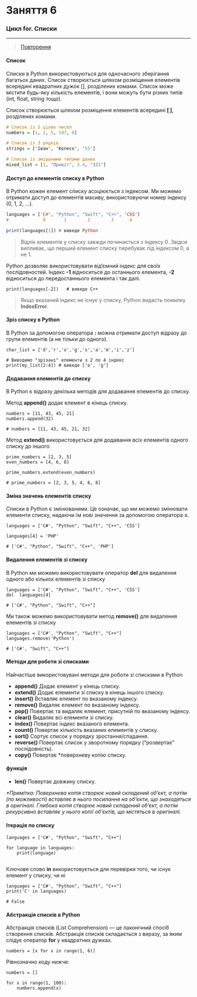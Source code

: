 # Заняття 6

### Цикл for. Списки

---

> [Повторення](https://learningapps.org/watch?v=p3w2674qj20)

#### Список

Списки в Python використовуються для одночасного зберігання 
багатьох даних. Список створюється шляхом розміщення елементів 
всередині квадратних дужок [], розділених комами. Список може 
містити будь-яку кількість елементів, і вони можуть бути 
різних типів (int, float, string тощо).

Список створюється шляхом розміщення елементів всередині __[ ]__, розділених комами.

```hs
# Список із 5 цілих чисел
numbers = [1, 2, 5, 187, 0] 

# Список із 3 рядків
strings = ['Іван', 'Колесо', '55']

# Список із змішаними типами даних
mixed_list = [1, "Привіт", 3.4, "321"]
```

#### Доступ до елементів списку в Python

В Python кожен елемент списку асоціюється з індексом. 
Ми можемо отримати доступ до елементів масиву, використовуючи 
номер індексу (0, 1, 2, …).


```hs
languages = ['C#', "Python", "Swift", "C++", 'CSS']
#             0       1        2        3      4  

print(languages[1]) # виведе Python
```

>  Відлік елементів у списку завжди починається з індексу 0. Звідси випливає, що перший елемент списку перебуває під індексом 0, а не 1.

Python дозволяє використовувати від’ємний індекс для 
своїх послідовностей. Індекс __-1__ відноситься до останнього 
елемента, __-2__ відноситься до передостаннього елемента і так далі.

```
print(languages[-2])   # виведе C++
```

> Якщо вказаний індекс не існує у списку, Python видасть помилку __IndexError__.

#### Зріз списку в Python

В Python за допомогою оператора __:__ можна отримати доступ 
відразу до групи елементів (а не тільки до одного).

```
char_list = ['d','r','o','g','s','a','m','i','z']
 
# Виводимо "зрізані" елементи з 2 по 4 індекс
print(my_list[2:4]) # виведе ['o', 'g'] 
```

#### Додавання елементів до списку

В Python є відразу декілька методів для додавання елементів до списку.

Метод __append()__ додає елемент в кінець списку. 

```
numbers = [11, 43, 45, 21]
numbers.append(32)

# numbers = [11, 43, 45, 21, 32]
```

Метод __extend()__ використовується для додавання всіх елементів 
одного списку до іншого

```
prime_numbers = [2, 3, 5]
even_numbers = [4, 6, 8]

prime_numbers.extend(even_numbers)

# prime_numbers = [2, 3, 5, 4, 6, 8]
```

#### Зміна значень елементів списку

Списки в Python є змінюваними. Це означає, що ми можемо 
змінювати елементи списку, надаючи їм нові значення за 
допомогою оператора __=__.

```
languages = ['C#', "Python", "Swift", "C++", 'CSS']

languages[4] = 'PHP'

# ['C#', "Python", "Swift", "C++", 'PHP']
```

#### Видалення елементів зі списку

В Python ми можемо використовувати оператор 
__del__ для видалення одного або кількох елементів зі списку

```
languages = ['C#', "Python", "Swift", "C++", 'CSS']
del  languages[4]

# ['C#', "Python", "Swift", "C++"]
```

Ми також можемо використовувати метод __remove()__ 
для видалення елементів зі списку

```
languages = ['C#', "Python", "Swift", "C++"]
languages.remove('Python')
 
# ['C#', "Swift", "C++"]
```

#### Методи для роботи зі списками 

Найчастіше використовувані методи для роботи зі списками в Python


- __append()__ Додає елемент у кінець списку.
- __extend()__ Додає елементи зі списку в кінець іншого списку.
- __insert()__ Вставляє елемент по вказаному індексу.
- __remove()__ Видаляє елемент по вказаному індексу.
- __pop()__ Повертає та видаляє елемент, присутній по вказаному індексу.
- __clear()__ Видаляє всі елементи зі списку.
- __index()__ Повертає індекс вказаного елемента.
- __count()__ Повертає кількість вказаних елементів у списку.
- __sort()__ Сортує список у порядку зростання/спадання.
- __reverse()__ Повертає список у зворотному порядку (“розвертає” послідовність).
- __copy()__ Повертає *поверхневу копію списку.

#### функція
- __len()__ Повертає довжину списку.

_*Примітка: Поверхнева копія створює новий складений об’єкт, а потім (по можливості) вставляє в нього посилання на об’єкти, що знаходяться в оригіналі. Глибока копія створює новий складений об’єкт, а потім рекурсивно вставляє у нього копії об’єктів, що містяться в оригіналі._

#### Ітерація по списку

```
languages = ['C#', "Python", "Swift", "C++"]

for language in languages:
    print(language)
     
```

Ключове слово __in__ використовується для перевірки того, 
чи існує елемент у списку, чи ні

```
languages = ['C#', "Python", "Swift", "C++"]
print('C' in languages) 

# False
```


#### Абстракція списків в Python

Абстракція списків (List Comprehension) — це лаконічний 
спосіб створення списків. Абстракція списків складається 
з виразу, за яким слідує оператор __for__ у квадратних дужках.


```
numbers = [x for x in range(1, 6)]
```

Рівнозначно коду нижче: 


```
numbers = []
 
for x in range(1, 100):
    numbers.append(x)
```



